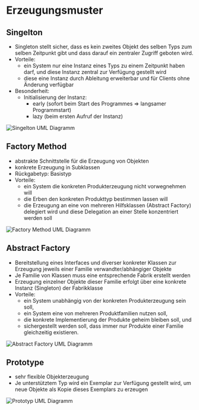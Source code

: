 # Erzeugungsmuster

## Singelton

- Singleton stellt sicher, dass es kein zweites Objekt des selben Typs zum selben Zeitpunkt gibt und dass darauf ein zentraler Zugriff geboten wird.
- Vorteile:
	- ein System nur eine Instanz eines Typs zu einem Zeitpunkt haben darf, und diese Instanz zentral zur Verfügung gestellt wird
	- diese eine Instanz durch Ableitung erweiterbar und für Clients ohne Änderung verfügbar
- Besonderheit:
	- Initialisierung der Instanz:
		- early (sofort beim Start des Programmes => langsamer Programmstart)
		- lazy (beim ersten Aufruf der Instanz)

![Singelton UML Diagramm](https://upload.wikimedia.org/wikipedia/commons/thumb/f/fb/Singleton_UML_class_diagram.svg/250px-Singleton_UML_class_diagram.svg.png)

## Factory Method

- abstrakte Schnittstelle für die Erzeugung von Objekten
- konkrete Erzeugung in Subklassen
- Rückgabetyp: Basistyp
- Vorteile:
	- ein System die konkreten Produkterzeugung nicht vorwegnehmen will
	- die Erben den konkreten Produkttyp bestimmen lassen will
	- die Erzeugung an eine von mehreren Hilfsklassen (Abstract Factory) delegiert wird und diese Delegation an einer Stelle konzentriert werden soll

![Factory Method UML Diagramm](https://upload.wikimedia.org/wikipedia/commons/thumb/1/1e/Fabrikmethode.svg/1920px-Fabrikmethode.svg.png)

## Abstract Factory

- Bereitstellung eines Interfaces und diverser konkreter Klassen zur Erzeugung jeweils einer Familie verwandter/abhängiger Objekte
- Je Familie von Klassen muss eine entsprechende Fabrik erstellt werden
- Erzeugung einzelner Objekte dieser Familie erfolgt über eine konkrete Instanz (Singleton) der Fabrikklasse
- Vorteile:
	- ein System unabhängig von der konkreten Produkterzeugung sein soll,
	- ein System eine von mehreren Produktfamilien nutzen soll,
	- die konkrete Implementierung der Produkte geheim bleiben soll, und
	- sichergestellt werden soll, dass immer nur Produkte einer Familie gleichzeitig existieren.

![Abstract Factory UML Diagramm](https://upload.wikimedia.org/wikipedia/commons/thumb/0/02/AbstkrakteFabrik.svg/1024px-AbstkrakteFabrik.svg.png)

## Prototype

- sehr flexible Objekterzeugung
- Je unterstütztem Typ wird ein Exemplar zur Verfügung gestellt wird, um neue Objekte als Kopie dieses Exemplars zu erzeugen

![Prototyp UML Diagramm](https://upload.wikimedia.org/wikipedia/commons/thumb/5/5e/Prototyp.svg/1920px-Prototyp.svg.png)
